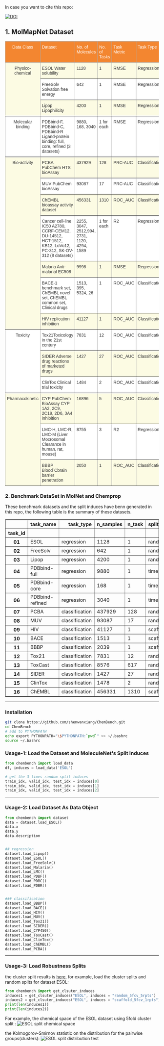 In case you want to cite this repo:

[![DOI](https://zenodo.org/badge/DOI/10.5281/zenodo.4016649.svg)](https://doi.org/10.5281/zenodo.4016649)

## 1. MolMapNet Dataset
<style type="text/css">
.tg  {border-collapse:collapse;border-color:#aaa;border-spacing:0;}
.tg td{background-color:#fff;border-color:#aaa;border-style:solid;border-width:1px;color:#333;
  font-family:Arial, sans-serif;font-size:14px;overflow:hidden;padding:10px 5px;word-break:normal;}
.tg th{background-color:#f38630;border-color:#aaa;border-style:solid;border-width:1px;color:#fff;
  font-family:Arial, sans-serif;font-size:14px;font-weight:normal;overflow:hidden;padding:10px 5px;word-break:normal;}
.tg .tg-6rx6{background-color:#FCFBE3;border-color:inherit;font-family:Arial, Helvetica, sans-serif !important;;text-align:left;
  vertical-align:top}
.tg .tg-zda1{border-color:inherit;font-family:Arial, Helvetica, sans-serif !important;;text-align:center;vertical-align:top}
.tg .tg-wgsn{border-color:inherit;font-family:Arial, Helvetica, sans-serif !important;;text-align:left;vertical-align:top}
.tg .tg-qho4{background-color:#FCFBE3;border-color:inherit;font-family:Arial, Helvetica, sans-serif !important;;text-align:center;
  vertical-align:top}
</style>
<table class="tg">
<thead>
  <tr>
    <th class="tg-zda1">Data Class</th>
    <th class="tg-wgsn">Dataset</th>
    <th class="tg-wgsn">No. of Molecules</th>
    <th class="tg-wgsn">No. of Tasks</th>
    <th class="tg-wgsn">Task Metric</th>
    <th class="tg-wgsn">Task Type</th>
  </tr>
</thead>
<tbody>
  <tr>
    <td class="tg-qho4" rowspan="3">Physico-chemical</td>
    <td class="tg-6rx6">ESOL Water solubility</td>
    <td class="tg-6rx6">1128</td>
    <td class="tg-6rx6">1</td>
    <td class="tg-6rx6">RMSE</td>
    <td class="tg-6rx6">Regression</td>
  </tr>
  <tr>
    <td class="tg-wgsn">FreeSolv Solvation free energy</td>
    <td class="tg-wgsn">642</td>
    <td class="tg-wgsn">1</td>
    <td class="tg-wgsn">RMSE</td>
    <td class="tg-wgsn">Regression</td>
  </tr>
  <tr>
    <td class="tg-6rx6">Lipop Lipophilicity</td>
    <td class="tg-6rx6">4200</td>
    <td class="tg-6rx6">1</td>
    <td class="tg-6rx6">RMSE</td>
    <td class="tg-6rx6">Regression</td>
  </tr>
  <tr>
    <td class="tg-zda1">Molecular binding</td>
    <td class="tg-wgsn">PDBbind-F, PDBbind-C, PDBbind-R Ligand-protein binding: full, core, refined (3 datasets)</td>
    <td class="tg-wgsn">9880, 168, 3040</td>
    <td class="tg-wgsn">1 for each</td>
    <td class="tg-wgsn">RMSE</td>
    <td class="tg-wgsn">Regression</td>
  </tr>
  <tr>
    <td class="tg-qho4" rowspan="7">Bio-activity</td>
    <td class="tg-6rx6">PCBA PubChem HTS bioAssay</td>
    <td class="tg-6rx6">437929</td>
    <td class="tg-6rx6">128</td>
    <td class="tg-6rx6">PRC-AUC</td>
    <td class="tg-6rx6">Classification</td>
  </tr>
  <tr>
    <td class="tg-wgsn">MUV PubChem bioAssay</td>
    <td class="tg-wgsn">93087</td>
    <td class="tg-wgsn">17</td>
    <td class="tg-wgsn">PRC-AUC</td>
    <td class="tg-wgsn">Classification</td>
  </tr>
  <tr>
    <td class="tg-6rx6">ChEMBL bioassay activity dataset</td>
    <td class="tg-6rx6">456331</td>
    <td class="tg-6rx6">1310</td>
    <td class="tg-6rx6">ROC_AUC</td>
    <td class="tg-6rx6">Classification</td>
  </tr>
  <tr>
    <td class="tg-wgsn">Cancer cell-line IC50 A2780, CCRF-CEM12, DU-14512, HCT-1512, KB12, LoVo12, PC-312, SK-OV-312 (8 datasets)</td>
    <td class="tg-wgsn">2255, 3047, 2512,994, 2731, 1120, 4294, 1589</td>
    <td class="tg-wgsn">1 for each</td>
    <td class="tg-wgsn">R2</td>
    <td class="tg-wgsn">Regression</td>
  </tr>
  <tr>
    <td class="tg-6rx6">Malaria Anti-malarial EC508</td>
    <td class="tg-6rx6">9998</td>
    <td class="tg-6rx6">1</td>
    <td class="tg-6rx6">RMSE</td>
    <td class="tg-6rx6">Regression</td>
  </tr>
  <tr>
    <td class="tg-wgsn">BACE-1 benchmark set, ChEMBL novel set, ChEMBL common set, Clinical drugs</td>
    <td class="tg-wgsn">1513, 395, 5324, 26</td>
    <td class="tg-wgsn">1</td>
    <td class="tg-wgsn">ROC_AUC</td>
    <td class="tg-wgsn">Classification</td>
  </tr>
  <tr>
    <td class="tg-6rx6">HIV replication inhibition</td>
    <td class="tg-6rx6">41127</td>
    <td class="tg-6rx6">1</td>
    <td class="tg-6rx6">ROC_AUC</td>
    <td class="tg-6rx6">Classification</td>
  </tr>
  <tr>
    <td class="tg-zda1" rowspan="3">Toxicity</td>
    <td class="tg-wgsn">Tox21Toxicology in the 21st century</td>
    <td class="tg-wgsn">7831</td>
    <td class="tg-wgsn">12</td>
    <td class="tg-wgsn">ROC_AUC</td>
    <td class="tg-wgsn">Classification</td>
  </tr>
  <tr>
    <td class="tg-6rx6">SIDER Adverse drug reactions of marketed drugs</td>
    <td class="tg-6rx6">1427</td>
    <td class="tg-6rx6">27</td>
    <td class="tg-6rx6">ROC_AUC</td>
    <td class="tg-6rx6">Classification</td>
  </tr>
  <tr>
    <td class="tg-wgsn">ClinTox Clinical trial toxicity</td>
    <td class="tg-wgsn">1484</td>
    <td class="tg-wgsn">2</td>
    <td class="tg-wgsn">ROC_AUC</td>
    <td class="tg-wgsn">Classification</td>
  </tr>
  <tr>
    <td class="tg-qho4" rowspan="3">Pharmacokinetic</td>
    <td class="tg-6rx6">CYP PubChem BioAssay CYP 1A2, 2C9, 2C19, 2D6, 3A4 inhibition</td>
    <td class="tg-6rx6">16896</td>
    <td class="tg-6rx6">5</td>
    <td class="tg-6rx6">ROC_AUC</td>
    <td class="tg-6rx6">Classification</td>
  </tr>
  <tr>
    <td class="tg-wgsn">LMC-H, LMC-R, LMC-M (Liver Mocrosomal Clearance in human, rat, mouse)</td>
    <td class="tg-wgsn">8755</td>
    <td class="tg-wgsn">3</td>
    <td class="tg-wgsn">R2</td>
    <td class="tg-wgsn">Regression</td>
  </tr>
  <tr>
    <td class="tg-6rx6">BBBP Blood¨Cbrain barrier penetration</td>
    <td class="tg-6rx6">2050</td>
    <td class="tg-6rx6">1</td>
    <td class="tg-6rx6">ROC_AUC</td>
    <td class="tg-6rx6">Classification</td>
  </tr>
</tbody>
</table>

### 2. Benchmark DataSet in MolNet and Chemprop

These benchmark datasets and the split induces have benn generated in this repo, the following table is the summary of these datasets.

<table border="1" class="dataframe">  <thead>    <tr style="text-align: right;">      <th></th>      <th>task_name</th>      <th>task_type</th>      <th>n_samples</th>      <th>n_task</th>      <th>split_method</th>      <th>n_cross_split</th>      <th>task_metrics</th>    </tr>    <tr>      <th>task_id</th>      <th></th>      <th></th>      <th></th>      <th></th>      <th></th>      <th></th>      <th></th>    </tr>  </thead>  <tbody>    <tr>      <th>01</th>      <td>ESOL</td>      <td>regression</td>      <td>1128</td>      <td>1</td>      <td>random</td>      <td>3</td>      <td>RMSE</td>    </tr>    <tr>      <th>02</th>      <td>FreeSolv</td>      <td>regression</td>      <td>642</td>      <td>1</td>      <td>random</td>      <td>3</td>      <td>RMSE</td>    </tr>    <tr>      <th>03</th>      <td>Lipop</td>      <td>regression</td>      <td>4200</td>      <td>1</td>      <td>random</td>      <td>3</td>      <td>RMSE</td>    </tr>    <tr>      <th>04</th>      <td>PDBbind-full</td>      <td>regression</td>      <td>9880</td>      <td>1</td>      <td>time</td>      <td>1</td>      <td>RMSE</td>    </tr>    <tr>      <th>05</th>      <td>PDBbind-core</td>      <td>regression</td>      <td>168</td>      <td>1</td>      <td>time</td>      <td>1</td>      <td>RMSE</td>    </tr>    <tr>      <th>06</th>      <td>PDBbind-refined</td>      <td>regression</td>      <td>3040</td>      <td>1</td>      <td>time</td>      <td>1</td>      <td>RMSE</td>    </tr>    <tr>      <th>07</th>      <td>PCBA</td>      <td>classification</td>      <td>437929</td>      <td>128</td>      <td>random</td>      <td>3</td>      <td>PRC_AUC</td>    </tr>    <tr>      <th>08</th>      <td>MUV</td>      <td>classification</td>      <td>93087</td>      <td>17</td>      <td>random</td>      <td>3</td>      <td>PRC_AUC</td>    </tr>    <tr>      <th>09</th>      <td>HIV</td>      <td>classification</td>      <td>41127</td>      <td>1</td>      <td>scaffold</td>      <td>3</td>      <td>ROC_AUC</td>    </tr>    <tr>      <th>10</th>      <td>BACE</td>      <td>classification</td>      <td>1513</td>      <td>1</td>      <td>scaffold</td>      <td>3</td>      <td>ROC_AUC</td>    </tr>    <tr>      <th>11</th>      <td>BBBP</td>      <td>classification</td>      <td>2039</td>      <td>1</td>      <td>scaffold</td>      <td>3</td>      <td>ROC_AUC</td>    </tr>    <tr>      <th>12</th>      <td>Tox21</td>      <td>classification</td>      <td>7831</td>      <td>12</td>      <td>random</td>      <td>3</td>      <td>ROC_AUC</td>    </tr>    <tr>      <th>13</th>      <td>ToxCast</td>      <td>classification</td>      <td>8576</td>      <td>617</td>      <td>random</td>      <td>3</td>      <td>ROC_AUC</td>    </tr>    <tr>      <th>14</th>      <td>SIDER</td>      <td>classification</td>      <td>1427</td>      <td>27</td>      <td>random</td>      <td>3</td>      <td>ROC_AUC</td>    </tr>    <tr>      <th>15</th>      <td>ClinTox</td>      <td>classification</td>      <td>1478</td>      <td>2</td>      <td>random</td>      <td>3</td>      <td>ROC_AUC</td>    </tr>    <tr>      <th>16</th>      <td>ChEMBL</td>      <td>classification</td>      <td>456331</td>      <td>1310</td>      <td>scaffold</td>      <td>3</td>      <td>ROC_AUC</td>    </tr>  </tbody></table>

----

### Installation
```bash
git clone https://github.com/shenwanxiang/ChemBench.git
cd ChemBench
# add to PYTHONPATH
echo export PYTHONPATH="\$PYTHONPATH:`pwd`" >> ~/.bashrc
source ~/.bashrc
```

### Usage-1: Load the Dataset and  MoleculeNet's Split Induces  

```python
from chembench import load_data
df, induces = load_data('ESOL')

# get the 3 times random split induces
train_idx, valid_idx, test_idx = induces[0]
train_idx, valid_idx, test_idx = induces[1]
train_idx, valid_idx, test_idx = induces[2]
```
----

### Usage-2: Load Dataset As Data Object 

```python
from chembench import dataset
data = dataset.load_ESOL()
data.x
data.y
data.description


## regression 
dataset.load_Lipop()
dataset.load_ESOL()
dataset.load_FreeSolv()
dataset.load_Malaria()
dataset.load_LMC()
dataset.load_PDBF()
dataset.load_PDBC()
dataset.load_PDBR()


### classification
dataset.load_BBBP()
dataset.load_BACE()
dataset.load_HIV()
dataset.load_MUV()
dataset.load_Tox21()
dataset.load_SIDER()
dataset.load_CYP450()
dataset.load_ToxCast()
dataset.load_ClinTox()
dataset.load_ChEMBL()
dataset.load_PCBA()

```
----

### Usage-3: Load Robustness Splits

the cluster split results is [here](https://github.com/shenwanxiang/ChemBench/tree/master/chembench/robustness/cluster_split/cluster_split_results), for example, load the cluster splits and random splits for dataset ESOL:
```python
from chembench import get_clsuter_induces
induces1 = get_clsuter_induces("ESOL", induces = "random_5fcv_5rpts")
induces2 = get_clsuter_induces("ESOL", induces = "scaffold_5fcv_1rpts")
print(len(induces1))
print(len(induces2))
```

For example, the chemical space of the ESOL dataset using 5fold cluster split : 
![ESOL split chemical space](https://github.com/shenwanxiang/ChemBench/blob/master/chembench/robustness/cluster_split/cluster_split_results/ESOL/ESOL.png)

the Kolmogorov-Smirnov statistic on the distribution for the pairwise groups(clusters): 
![ESOL split distribution test](https://github.com/shenwanxiang/ChemBench/blob/master/chembench/robustness/cluster_split/cluster_split_results/ESOL/ESOL_stat_test.png)
